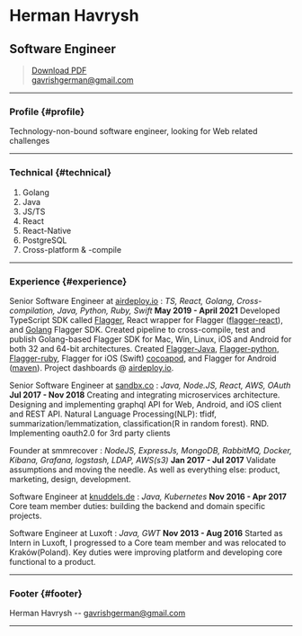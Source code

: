 # Herman Havrysh
## Software Engineer

> [Download PDF](resume.pdf)  
> [gavrishgerman@gmail.com](gavrishgerman@gmail.com)  

------

### Profile {#profile}

Technology-non-bound software engineer, looking for Web related challenges

------

### Technical {#technical}

1. Golang
1. Java
1. JS/TS
1. React
1. React-Native
1. PostgreSQL
1. Cross-platform & -compile 

------

### Experience {#experience}

Senior Software Engineer at [airdeploy.io](https://airedploy.io)
: *TS, React, Golang, Cross-compilation, Java, Python, Ruby, Swift*
__May 2019 - April 2021__
Developed TypeScript SDK called [Flagger](https://github.com/airdeploy/flagger-ts), React wrapper for Flagger ([flagger-react](https://github.com/airdeploy/flagger-react)), and [Golang](https://github.com/airdeploy/flagger-go) Flagger SDK. Created pipeline to cross-compile, test and publish Golang-based Flagger SDK for Mac, Win, Linux, iOS and Android for both 32 and 64-bit architectures. Created [Flagger-Java](https://github.com/airdeploy/flagger-java), [Flagger-python](https://pypi.org/project/flagger/), [Flagger-ruby](https://rubygems.org/gems/flagger), Flagger for iOS (Swift) [cocoapod](https://cocoapods.org/pods/Flagger), and Flagger for Android ([maven](https://search.maven.org/artifact/io.airdeploy/flagger-android)). Project dashboards @ [airdeploy.io](https://www.airdeploy.io/).

Senior Software Engineer at [sandbx.co](https://www.sandbx.co/)
: *Java, Node.JS, React, AWS, OAuth*
__Jul 2017 - Nov 2018__
Creating and integrating microservices architecture. Designing and implementing graphql API for Web, Android, and iOS client and REST API. Natural Language Processing(NLP): tfidf, summarization/lemmatization, classification(R in random forest). RND. Implementing oauth2.0 for 3rd party clients


Founder at smmrecover
: *NodeJS, ExpressJs, MongoDB, RabbitMQ, Docker, Kibana, Grafana, logstash, LDAP, AWS(s3)*
__Jan 2017 - Jul 2017__
Validate assumptions and moving the needle. As well as everything else: product, marketing, design, development.


Software Engineer at [knuddels.de](https://www.knuddels.de/)
: *Java, Kubernetes*
__Nov 2016 - Apr 2017__
Core team member duties: building the backend and domain specific projects.


Software Engineer at Luxoft
: *Java, GWT*
__Nov 2013 - Aug 2016__
Started as Intern in Luxoft, I progressed to a Core team member and was relocated to Kraków(Poland). Key duties were improving platform and developing core functional to a product.


------

### Footer {#footer}

Herman Havrysh -- [gavrishgerman@gmail.com](gavrishgerman@gmail.com)

------
